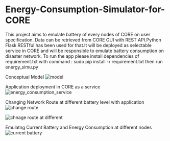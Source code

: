 # Energy-Consumption-Simulator-for-CORE
This project aims to emulate battery of every nodes of CORE on user specification. Data can be retrieved from CORE GUI with REST API.Python Flask RESTful has been used for that.It will be deployed as selectable service in CORE and will be responsible to emulate battery consumption on disaster network.
To run the app please install dependencies of requirement.txt with command : sudo pip install -r requirement.txt
then run energy_simu.py

Conceptual Model
![model](https://user-images.githubusercontent.com/45766557/61692983-00ccca00-ad2f-11e9-9b18-efd9502070cb.jpg)

Application deployment in CORE as a service
![energy_consumption_service](https://user-images.githubusercontent.com/45766557/61693471-e8a97a80-ad2f-11e9-9a46-3d235921aebe.png)


Changing Network Route at different battery level with application
![change route](https://user-images.githubusercontent.com/45766557/61693568-1abadc80-ad30-11e9-9e04-7bccfe7040f4.png)

![chnage route at different](https://user-images.githubusercontent.com/45766557/61693666-46d65d80-ad30-11e9-9eea-460b0f7a0cfa.png)


Emulatng Current Battery and Energy Consumption at different nodes
![current battery](https://user-images.githubusercontent.com/45766557/61693816-8309be00-ad30-11e9-8025-4e7974ccb9e4.png)









